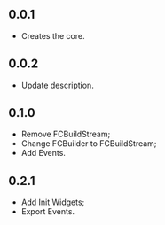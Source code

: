 ## 0.0.1

* Creates the core.

## 0.0.2

* Update description.

## 0.1.0

* Remove FCBuildStream;
* Change FCBuilder to FCBuildStream;
* Add Events.

## 0.2.1

* Add Init Widgets;
* Export Events.